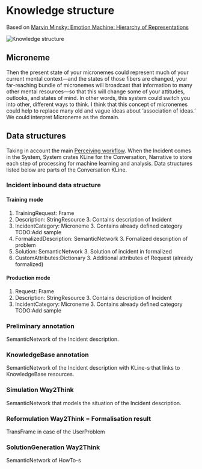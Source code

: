 # Knowledge structure

Based on [Marvin Minsky: Emotion Machine: Hierarchy of Representations](http://web.media.mit.edu/~minsky/E8/eb8.html#_Toc518305131)

![Knowledge structure](https://github.com/menta/menta-0.3/raw/master/doc/informal/uml/images/knowledgeClass.png)

## Microneme
Then the present state of your micronemes could represent much of your current mental context—and the states of those fibers are changed, your far-reaching bundle of micronemes will broadcast that information to many other mental resources—so that this will change some of your attitudes, outlooks, and states of mind.
In other words, this system could switch you into other, different ways to think.
I think that this concept of micronemes could help to replace many old and vague ideas about ‘association of ideas.’
We could interpret Microneme as the domain.

## Data structures

Taking in account the main [Perceiving workflow](perceiving-modelling.md#Approximate_workflow). When the Incident comes in the System,
System crates KLine for the Conversation, Narrative to store each step of processing for machine learning and analysis.
Data structures listed below are parts of the Conversation KLine.

### <a name="Incident_inbound_data_structure">Incident inbound data structure</a>

#### Training mode
1. TrainingRequest: Frame
  2. Description: StringResource
     3. Contains description of Incident
  2. IncidentCategory: Microneme
     3. Contains already defined category TODO:Add sample
  2. FormalizedDescription: SemanticNetwork
     3. Fornalized description of problem
  2. Solution: SemanticNetwork
     3. Solution of incident in formalized
  2. CustomAttributes:Dictionary
     3. Additional attributes of Request (already formalized)

#### Production mode
1. Request: Frame
  2. Description: StringResource
     3. Contains description of Incident
  2. IncidentCategory: Microneme
     3. Contains already defined category TODO:Add sample

### Preliminary annotation
SemanticNetwork of the Incident description.

### <a name="KnowledgeBase_annotation"> KnowledgeBase annotation</a>
SemanticNetwork of the Incident description with KLine-s that links to KnowledgeBase resources.

### <a name="Simulation_Way2Think">Simulation Way2Think</a>
SemanticNetwork that models the situation of the Incident description.

### <a name="Reformulation_Way2Think">Reformulation Way2Think = Formalisation result</a>
TransFrame in case of the UserProblem

### SolutionGeneration Way2Think
SemanticNetwork of HowTo-s
